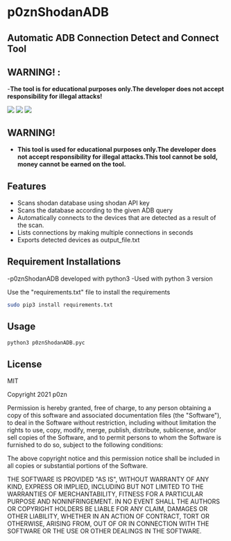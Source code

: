 # p0znShodanADB
## Automatic ADB Connection Detect and Connect Tool
## WARNING! :
-**The tool is for educational purposes only.The developer does not accept responsibility for illegal attacks!**

![](https://www.linkpicture.com/q/pic1_10.jpg)
![](https://www.linkpicture.com/q/pic2_7.jpg)
![](https://www.linkpicture.com/q/pic3_6.jpg)

## WARNING!

- **This tool is used for educational purposes only.The developer does not accept responsibility for illegal attacks.This tool cannot be sold, money cannot be earned on the tool.**

## Features

- Scans shodan database using shodan API key
- Scans the database according to the given ADB query
- Automatically connects to the devices that are detected as a result of the scan.
- Lists connections by making multiple connections in seconds
- Exports detected devices as output_file.txt

## Requirement Installations

-p0znShodanADB developed with python3 
-Used with python 3 version

Use the "requirements.txt" file to install the requirements

```sh
sudo pip3 install requirements.txt
```

## Usage

```sh
python3 p0znShodanADB.pyc  
```


## License

MIT

Copyright 2021 p0zn

Permission is hereby granted, free of charge, to any person obtaining a copy of this software and associated documentation files (the "Software"), to deal in the Software without restriction, including without limitation the rights to use, copy, modify, merge, publish, distribute, sublicense, and/or sell copies of the Software, and to permit persons to whom the Software is furnished to do so, subject to the following conditions:

The above copyright notice and this permission notice shall be included in all copies or substantial portions of the Software.

THE SOFTWARE IS PROVIDED "AS IS", WITHOUT WARRANTY OF ANY KIND, EXPRESS OR IMPLIED, INCLUDING BUT NOT LIMITED TO THE WARRANTIES OF MERCHANTABILITY, FITNESS FOR A PARTICULAR PURPOSE AND NONINFRINGEMENT. IN NO EVENT SHALL THE AUTHORS OR COPYRIGHT HOLDERS BE LIABLE FOR ANY CLAIM, DAMAGES OR OTHER LIABILITY, WHETHER IN AN ACTION OF CONTRACT, TORT OR OTHERWISE, ARISING FROM, OUT OF OR IN CONNECTION WITH THE SOFTWARE OR THE USE OR OTHER DEALINGS IN THE SOFTWARE.


